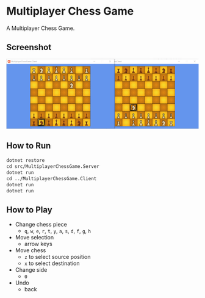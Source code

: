 # Multiplayer Chess Game

A Multiplayer Chess Game.

## Screenshot

![](img/2020-10-11-00-28-42.png)

## How to Run

```
dotnet restore
cd src/MultiplayerChessGame.Server
dotnet run
cd ../MultiplayerChessGame.Client
dotnet run
dotnet run
```

## How to Play

- Change chess piece
    - `q`, `w`, `e`, `r`, `t`, `y`, `a`, `s`, `d`, `f`, `g`, `h`
- Move selection
    - arrow keys
- Move chess
    - `z` to select source position
    - `x` to select destination
- Change side
    - `0`
- Undo
    - back
